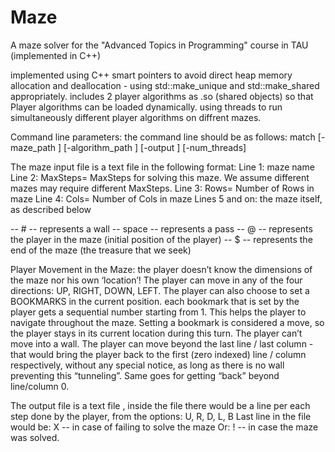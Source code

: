 # Maze
A maze solver for the "Advanced Topics in Programming" course in TAU (implemented in C++)

implemented using C++ smart pointers to avoid direct heap memory allocation and deallocation - using std::make_unique and std::make_shared appropriately.
includes 2 player algorithms as .so (shared objects) so that Player algorithms can be loaded dynamically.
using threads to run simultaneously different player algorithms on diffrent mazes.


Command line parameters:
the command line should be as follows:
match [-maze_path <path>] [-algorithm_path <algorithm path>] [-output <output path>] [-num_threads]
  
The maze input file is a text file in the following format:
Line 1: maze name  
Line 2: MaxSteps=<num> MaxSteps for solving this maze. We assume different mazes may require different MaxSteps.
Line 3: Rows=<num> Number of Rows in maze
Line 4: Cols=<num> Number of Cols in maze
Lines 5 and on: the maze itself, as described below
  
 -- # -- represents a wall
 -- space	-- represents a pass
 -- @	-- represents the player in the maze (initial position of the player)
 -- $	-- represents the end of the maze (the treasure that we seek)
 
Player Movement in the Maze:
the player doesn’t know the dimensions of the maze nor his own ‘location’!
The player can move in any of the four directions: UP, RIGHT, DOWN, LEFT.
The player can also choose to set a BOOKMARKS in the current position. each bookmark that is set by the player gets a sequential number starting from 1. This helps the player to navigate throughout the maze.
Setting a bookmark is considered a move, so the player stays in its current location during this turn.
The player can’t move into a wall.
The player can move beyond the last line / last column - that would bring the player back to the first (zero indexed) line / column respectively, without any special notice, as long as there is no wall preventing this “tunneling”. Same goes for getting “back” beyond line/column 0.
 
The output file is a text file , inside the file there would be a line per each step done by the player, from the options: U, R, D, L, B
Last line in the file would be: X  -- in case of failing to solve the maze
Or: ! -- in case the maze was solved.

